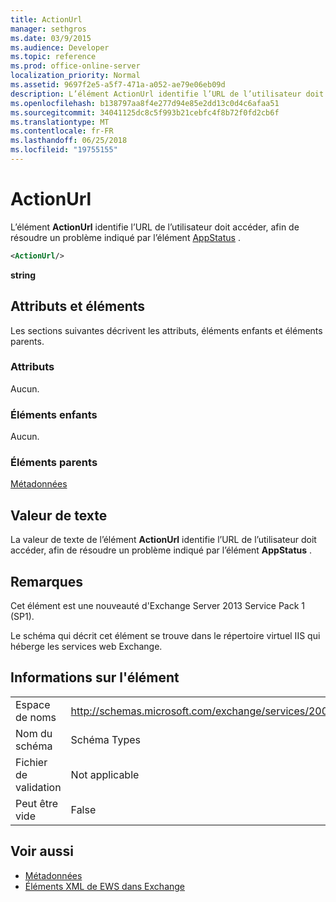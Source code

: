 ```yaml
---
title: ActionUrl
manager: sethgros
ms.date: 03/9/2015
ms.audience: Developer
ms.topic: reference
ms.prod: office-online-server
localization_priority: Normal
ms.assetid: 9697f2e5-a5f7-471a-a052-ae79e06eb09d
description: L’élément ActionUrl identifie l’URL de l’utilisateur doit accéder, afin de résoudre un problème indiqué par l’élément AppStatus.
ms.openlocfilehash: b138797aa8f4e277d94e85e2dd13c0d4c6afaa51
ms.sourcegitcommit: 34041125dc8c5f993b21cebfc4f8b72f0fd2cb6f
ms.translationtype: MT
ms.contentlocale: fr-FR
ms.lasthandoff: 06/25/2018
ms.locfileid: "19755155"
---
```

# <a name="actionurl"></a>ActionUrl

L’élément **ActionUrl** identifie l’URL de l’utilisateur doit accéder, afin de résoudre un problème indiqué par l’élément [AppStatus](appstatus-ex15websvcsotherref.md) . 
  
```XML
<ActionUrl/>
```

 **string**
## <a name="attributes-and-elements"></a>Attributs et éléments

Les sections suivantes décrivent les attributs, éléments enfants et éléments parents.
  
### <a name="attributes"></a>Attributs

Aucun.
  
### <a name="child-elements"></a>Éléments enfants

Aucun.
  
### <a name="parent-elements"></a>Éléments parents

[Métadonnées](metadata-ex15websvcsotherref.md)
  
## <a name="text-value"></a>Valeur de texte

La valeur de texte de l’élément **ActionUrl** identifie l’URL de l’utilisateur doit accéder, afin de résoudre un problème indiqué par l’élément **AppStatus** . 
  
## <a name="remarks"></a>Remarques

Cet élément est une nouveauté d'Exchange Server 2013 Service Pack 1 (SP1).
  
Le schéma qui décrit cet élément se trouve dans le répertoire virtuel IIS qui héberge les services web Exchange.
  
## <a name="element-information"></a>Informations sur l'élément

|||
|:-----|:-----|
|Espace de noms  <br/> | http://schemas.microsoft.com/exchange/services/2006/types  <br/> |
|Nom du schéma  <br/> |Schéma Types  <br/> |
|Fichier de validation  <br/> |Not applicable  <br/> |
|Peut être vide  <br/> |False  <br/> |
   
## <a name="see-also"></a>Voir aussi

- [Métadonnées](metadata-ex15websvcsotherref.md)
- [Éléments XML de EWS dans Exchange](ews-xml-elements-in-exchange.md)


